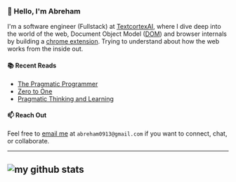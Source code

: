 ### 👋 Hello, I'm Abreham

I'm a software engineer (Fullstack) at [TextcortexAI](https://textcortex.com/), where I dive deep into the world of the web, Document Object Model ([DOM](https://developer.mozilla.org/en-US/docs/Web/API/Document_Object_Model/Introduction)) and browser internals by building a [chrome extension](https://chrome.google.com/webstore/detail/textcortex-ai-writing-ass/hahkojdegblcccihngmgndhdfheheofe). Trying to understand about how the web works from the inside out.

#### 📚 Recent Reads

- [The Pragmatic Programmer](https://www.amazon.com/Pragmatic-Programmer-journey-mastery-Anniversary/dp/0135957052)
- [Zero to One](https://www.amazon.com/Zero-One-Notes-Startups-Future/dp/0804139296)
- [Pragmatic Thinking and Learning](https://www.amazon.com/Pragmatic-Thinking-Learning-Refactor-Programmers/dp/1934356050)


#### 📫 Reach Out

Feel free to [email me](mailto:abreham0913@gmail.com) at `abreham0913@gmail.com` if you want to connect, chat, or collaborate.


---
![my github stats](https://readmestats.999857.xyz/api?username=abrehamgezahegn&count_private=true&show_icons=true)
----

